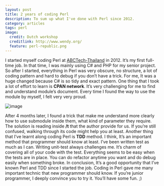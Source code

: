 ```yaml
---
layout: post
title: 2 years of coding Perl
description: To sum up what I've done with Perl since 2012.
category: articles
tags: perl
image:
  credit: Dutch workshop
  creditlink: http://www.wendy.org/
  feature: perl-republic.png
---
```


I started myself coding Perl at [ABCTech-Thailand][1] in 2012. It’s my first full-time job. In that time, I was mainly using C# and PHP for my senior project. So after I started, everything in Perl was very obscure, no structure, a lot of coding pattern and hard to debug if you don’t have a trick. For me, It was a huge changed because C# is so tidy and exact pattern. One thing that I took a lot of effort to learn is **CPAN network**. It’s very challenging for me to find and understand module’s document.  Every time I found the way to use the module by myself, I felt very very proud. 

![image](http://community.oreilly.de/blog/wp-content/uploads/2009/05/perl_heirat.jpg)

After 4 months later, I found a trick that make me understand more clearly how to use submodule inside them, what kind of parameter they require. The solution is reading inside **/t** that the author provide for us. If you’re still confused, walking through its code might help you at least. Another thing that I’ve learnt along coding Perl is **TDD** method. I think, It’s an important method that programmer should know at least. I’ve been written test as much as I can. Writing unit-test always challenges me. It’s charm of covering all of your code  with the test. Everything seems to be easy when the tests are in place. You can do refactor anytime you want and do debug easily when something broke. In conclusion, It’s a good opportunity that I’ve known Perl and TDD since I started the job. Coding in Perl gave me many important technic that new programmer should know.  If you’re junior programmer, I deeply convince you to try it. You’ll have some fun. ;)

[1]: http://www.abctech-thailand.com "ABCTech Thailand"





